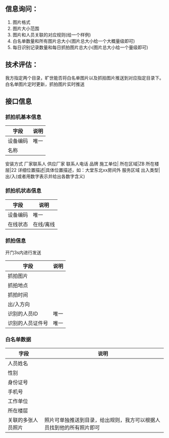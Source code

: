 ## 信息询问：
1. 图片格式
2. 图片大小范围
3. 图片和人员关联的对应规则(给一个样例)
4. 白名单数量和所有图片总大小(图片总大小给一个大概量级即可)
5. 每日识别记录数量和每日抓拍图片总大小(图片总大小给一个量级即可)

## 技术评估：

我方指定两个目录，旷世能否将白名单图片以及抓拍图片推送到对应指定目录下。
白名单图片定时更新，抓拍图片实时推送

## 接口信息
### 抓拍机基本信息
|字段|说明|
|--|--|
设备编码|唯一
名称|
安装方式
厂家联系人
供应厂家
联系人电话
品牌
施工单位|
所在区域|ZB
所在楼层|22
详细位置描述|具体位置描述，如：大堂东北xx房间外
服务区域
出入类型|出/入(或者用数字表示并给出各数字含义)

### 抓拍机状态信息

|字段|说明|
|--|--|
设备编码|唯一
在线状态|在线/离线

### 抓拍信息

开门3s内进行发送

|字段|说明|
|--|--|
抓拍图片|
抓拍地点|
抓拍时间|
出/入方向|
识别的人员ID|唯一
识别的人员证件号|唯一

### 白名单数据

|字段|说明|
|--|--|
人员姓名|
性别|
身份证号|
手机号|
工作单位|
所在楼层|
关联的多张人员照片|照片可单独推送到目录，给出规则，我方可以根据人员找到他的所有照片即可



